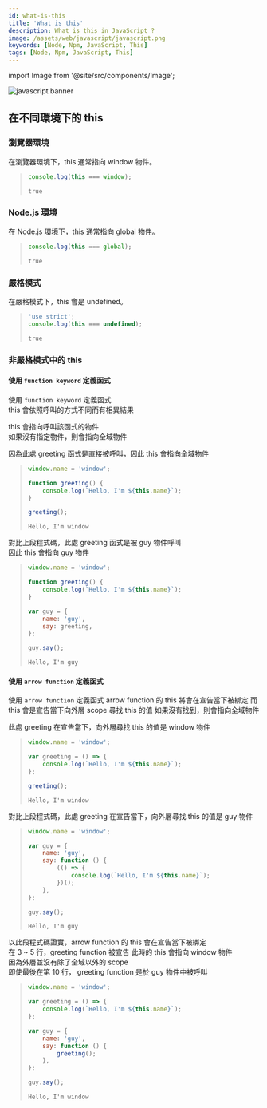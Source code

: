 ```yaml
---
id: what-is-this
title: 'What is this'
description: What is this in JavaScript ?
image: /assets/web/javascript/javascript.png
keywords: [Node, Npm, JavaScript, This]
tags: [Node, Npm, JavaScript, This]
---
```


import Image from '@site/src/components/Image';

<Image src="/assets/web/javascript/javascript.png" alt="javascript banner" />

## 在不同環境下的 this

### 瀏覽器環境

在瀏覽器環境下，this 通常指向 window 物件。

> ```js showLineNumbers
> console.log(this === window);
> ```
>
> ```text title="output"
> true
> ```

### Node.js 環境

在 Node.js 環境下，this 通常指向 global 物件。

> ```js showLineNumbers
> console.log(this === global);
> ```
>
> ```text title="output"
> true
> ```

### 嚴格模式

在嚴格模式下，this 會是 undefined。

> ```js showLineNumbers
> 'use strict';
> console.log(this === undefined);
> ```
>
> ```text title="output"
> true
> ```

### 非嚴格模式中的 this

#### 使用 `function keyword` 定義函式

使用 `function keyword` 定義函式  
this 會依照呼叫的方式不同而有相異結果

this 會指向呼叫該函式的物件  
如果沒有指定物件，則會指向全域物件

因為此處 greeting 函式是直接被呼叫，因此 this 會指向全域物件

> ```js showLineNumbers  output="Hello, I'm window"
> window.name = 'window';
>
> function greeting() {
>     console.log(`Hello, I'm ${this.name}`);
> }
>
> greeting();
> ```
>
> ```text title="output"
> Hello, I'm window
> ```

對比上段程式碼，此處 greeting 函式是被 guy 物件呼叫  
因此 this 會指向 guy 物件

> ```js showLineNumbers
> window.name = 'window';
>
> function greeting() {
>     console.log(`Hello, I'm ${this.name}`);
> }
>
> var guy = {
>     name: 'guy',
>     say: greeting,
> };
>
> guy.say();
> ```
>
> ```text title="output"
> Hello, I'm guy
> ```

#### 使用 `arrow function` 定義函式

使用 `arrow function` 定義函式
arrow function 的 this 將會在宣告當下被綁定
而 this 會是宣告當下向外層 scope 尋找 this 的值
如果沒有找到，則會指向全域物件

此處 greeting 在宣告當下，向外層尋找 this 的值是 window 物件

> ```js showLineNumbers
> window.name = 'window';
>
> var greeting = () => {
>     console.log(`Hello, I'm ${this.name}`);
> };
>
> greeting();
> ```
>
> ```text title="output"
> Hello, I'm window
> ```

對比上段程式碼，此處 greeting 在宣告當下，向外層尋找 this 的值是 guy 物件

> ```js showLineNumbers
> window.name = 'window';
>
> var guy = {
>     name: 'guy',
>     say: function () {
>         (() => {
>             console.log(`Hello, I'm ${this.name}`);
>         })();
>     },
> };
>
> guy.say();
> ```
>
> ```text title="output"
> Hello, I'm guy
> ```

以此段程式碼證實，arrow function 的 this 會在宣告當下被綁定  
在 3 ~ 5 行，greeting function 被宣告 此時的 this 會指向 window 物件  
因為外層並沒有除了全域以外的 scope  
即使最後在第 10 行， greeting function 是於 guy 物件中被呼叫

> ```js showLineNumbers
> window.name = 'window';
>
> var greeting = () => {
>     console.log(`Hello, I'm ${this.name}`);
> };
>
> var guy = {
>     name: 'guy',
>     say: function () {
>         greeting();
>     },
> };
>
> guy.say();
> ```
>
> ```text title="output"
> Hello, I'm window
> ```
